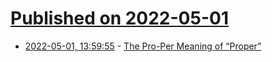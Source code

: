 # [Published on 2022-05-01](index.md)

* [2022-05-01, 13:59:55](https://news.ycombinator.com/item?id=31225059) - [The Pro-Per Meaning of “Proper”](https://blog.poisson.chat/posts/2022-04-07-pro-per-proper.html)
